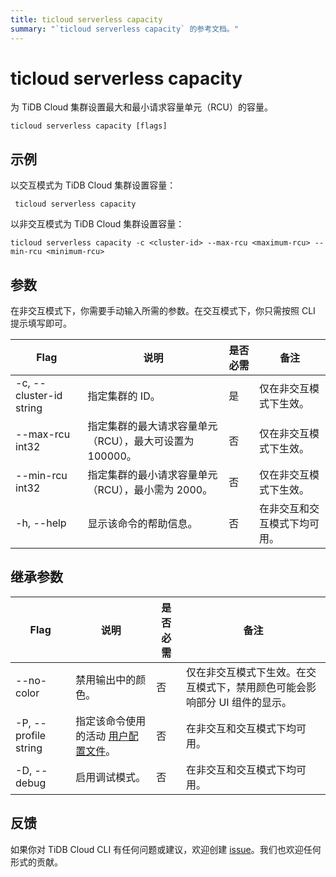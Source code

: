 ```yaml
---
title: ticloud serverless capacity
summary: "`ticloud serverless capacity` 的参考文档。"
---
```


# ticloud serverless capacity

为 TiDB Cloud 集群设置最大和最小请求容量单元（RCU）的容量。

```shell
ticloud serverless capacity [flags]
```

## 示例

以交互模式为 TiDB Cloud 集群设置容量：

```shell
 ticloud serverless capacity
```

以非交互模式为 TiDB Cloud 集群设置容量：

```shell
ticloud serverless capacity -c <cluster-id> --max-rcu <maximum-rcu> --min-rcu <minimum-rcu>
```

## 参数

在非交互模式下，你需要手动输入所需的参数。在交互模式下，你只需按照 CLI 提示填写即可。

| Flag                    | 说明                                                         | 是否必需 | 备注                                               |
|-------------------------|--------------------------------------------------------------|----------|----------------------------------------------------|
| -c, --cluster-id string | 指定集群的 ID。                                              | 是       | 仅在非交互模式下生效。                             |
| --max-rcu int32         | 指定集群的最大请求容量单元（RCU），最大可设置为 100000。      | 否       | 仅在非交互模式下生效。                             |
| --min-rcu int32         | 指定集群的最小请求容量单元（RCU），最小需为 2000。            | 否       | 仅在非交互模式下生效。                             |
| -h, --help              | 显示该命令的帮助信息。                                       | 否       | 在非交互和交互模式下均可用。                       |

## 继承参数

| Flag                 | 说明                                                                                                   | 是否必需 | 备注                                                                                      |
|----------------------|--------------------------------------------------------------------------------------------------------|----------|-------------------------------------------------------------------------------------------|
| --no-color           | 禁用输出中的颜色。                                                                                     | 否       | 仅在非交互模式下生效。在交互模式下，禁用颜色可能会影响部分 UI 组件的显示。                |
| -P, --profile string | 指定该命令使用的活动 [用户配置文件](/tidb-cloud/cli-reference.md#user-profile)。                       | 否       | 在非交互和交互模式下均可用。                                                              |
| -D, --debug          | 启用调试模式。                                                                                         | 否       | 在非交互和交互模式下均可用。                                                              |

## 反馈

如果你对 TiDB Cloud CLI 有任何问题或建议，欢迎创建 [issue](https://github.com/tidbcloud/tidbcloud-cli/issues/new/choose)。我们也欢迎任何形式的贡献。
